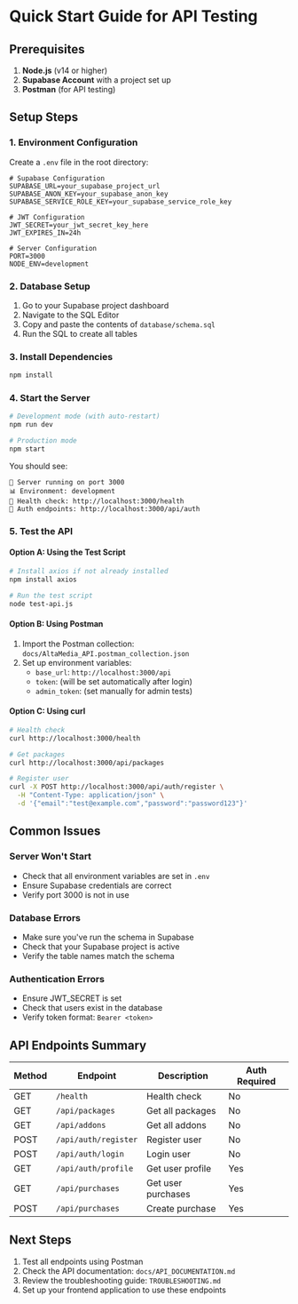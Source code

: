 # Quick Start Guide for API Testing

## Prerequisites

1. **Node.js** (v14 or higher)
2. **Supabase Account** with a project set up
3. **Postman** (for API testing)

## Setup Steps

### 1. Environment Configuration

Create a `.env` file in the root directory:

```env
# Supabase Configuration
SUPABASE_URL=your_supabase_project_url
SUPABASE_ANON_KEY=your_supabase_anon_key
SUPABASE_SERVICE_ROLE_KEY=your_supabase_service_role_key

# JWT Configuration
JWT_SECRET=your_jwt_secret_key_here
JWT_EXPIRES_IN=24h

# Server Configuration
PORT=3000
NODE_ENV=development
```

### 2. Database Setup

1. Go to your Supabase project dashboard
2. Navigate to the SQL Editor
3. Copy and paste the contents of `database/schema.sql`
4. Run the SQL to create all tables

### 3. Install Dependencies

```bash
npm install
```

### 4. Start the Server

```bash
# Development mode (with auto-restart)
npm run dev

# Production mode
npm start
```

You should see:
```
🚀 Server running on port 3000
📊 Environment: development
🔗 Health check: http://localhost:3000/health
🔐 Auth endpoints: http://localhost:3000/api/auth
```

### 5. Test the API

#### Option A: Using the Test Script
```bash
# Install axios if not already installed
npm install axios

# Run the test script
node test-api.js
```

#### Option B: Using Postman
1. Import the Postman collection: `docs/AltaMedia_API.postman_collection.json`
2. Set up environment variables:
   - `base_url`: `http://localhost:3000/api`
   - `token`: (will be set automatically after login)
   - `admin_token`: (set manually for admin tests)

#### Option C: Using curl
```bash
# Health check
curl http://localhost:3000/health

# Get packages
curl http://localhost:3000/api/packages

# Register user
curl -X POST http://localhost:3000/api/auth/register \
  -H "Content-Type: application/json" \
  -d '{"email":"test@example.com","password":"password123"}'
```

## Common Issues

### Server Won't Start
- Check that all environment variables are set in `.env`
- Ensure Supabase credentials are correct
- Verify port 3000 is not in use

### Database Errors
- Make sure you've run the schema in Supabase
- Check that your Supabase project is active
- Verify the table names match the schema

### Authentication Errors
- Ensure JWT_SECRET is set
- Check that users exist in the database
- Verify token format: `Bearer <token>`

## API Endpoints Summary

| Method | Endpoint | Description | Auth Required |
|--------|----------|-------------|---------------|
| GET | `/health` | Health check | No |
| GET | `/api/packages` | Get all packages | No |
| GET | `/api/addons` | Get all addons | No |
| POST | `/api/auth/register` | Register user | No |
| POST | `/api/auth/login` | Login user | No |
| GET | `/api/auth/profile` | Get user profile | Yes |
| GET | `/api/purchases` | Get user purchases | Yes |
| POST | `/api/purchases` | Create purchase | Yes |

## Next Steps

1. Test all endpoints using Postman
2. Check the API documentation: `docs/API_DOCUMENTATION.md`
3. Review the troubleshooting guide: `TROUBLESHOOTING.md`
4. Set up your frontend application to use these endpoints 